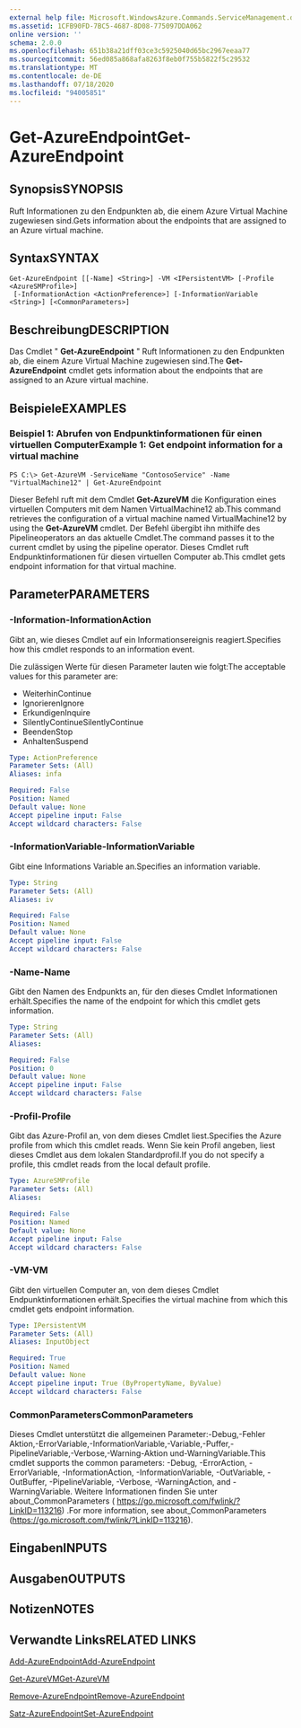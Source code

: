 ```yaml
---
external help file: Microsoft.WindowsAzure.Commands.ServiceManagement.dll-Help.xml
ms.assetid: 1CFB90FD-7BC5-4687-8D08-775097DDA062
online version: ''
schema: 2.0.0
ms.openlocfilehash: 651b38a21dff03ce3c5925040d65bc2967eeaa77
ms.sourcegitcommit: 56ed085a868afa8263f8eb0f755b5822f5c29532
ms.translationtype: MT
ms.contentlocale: de-DE
ms.lasthandoff: 07/18/2020
ms.locfileid: "94005851"
---
```

# <span data-ttu-id="606b4-101">Get-AzureEndpoint</span><span class="sxs-lookup"><span data-stu-id="606b4-101">Get-AzureEndpoint</span></span>

## <span data-ttu-id="606b4-102">Synopsis</span><span class="sxs-lookup"><span data-stu-id="606b4-102">SYNOPSIS</span></span>
<span data-ttu-id="606b4-103">Ruft Informationen zu den Endpunkten ab, die einem Azure Virtual Machine zugewiesen sind.</span><span class="sxs-lookup"><span data-stu-id="606b4-103">Gets information about the endpoints that are assigned to an Azure virtual machine.</span></span>

## <span data-ttu-id="606b4-104">Syntax</span><span class="sxs-lookup"><span data-stu-id="606b4-104">SYNTAX</span></span>

```
Get-AzureEndpoint [[-Name] <String>] -VM <IPersistentVM> [-Profile <AzureSMProfile>]
 [-InformationAction <ActionPreference>] [-InformationVariable <String>] [<CommonParameters>]
```

## <span data-ttu-id="606b4-105">Beschreibung</span><span class="sxs-lookup"><span data-stu-id="606b4-105">DESCRIPTION</span></span>
<span data-ttu-id="606b4-106">Das Cmdlet " **Get-AzureEndpoint** " Ruft Informationen zu den Endpunkten ab, die einem Azure Virtual Machine zugewiesen sind.</span><span class="sxs-lookup"><span data-stu-id="606b4-106">The **Get-AzureEndpoint** cmdlet gets information about the endpoints that are assigned to an Azure virtual machine.</span></span>

## <span data-ttu-id="606b4-107">Beispiele</span><span class="sxs-lookup"><span data-stu-id="606b4-107">EXAMPLES</span></span>

### <span data-ttu-id="606b4-108">Beispiel 1: Abrufen von Endpunktinformationen für einen virtuellen Computer</span><span class="sxs-lookup"><span data-stu-id="606b4-108">Example 1: Get endpoint information for a virtual machine</span></span>
```
PS C:\> Get-AzureVM -ServiceName "ContosoService" -Name "VirtualMachine12" | Get-AzureEndpoint
```

<span data-ttu-id="606b4-109">Dieser Befehl ruft mit dem Cmdlet **Get-AzureVM** die Konfiguration eines virtuellen Computers mit dem Namen VirtualMachine12 ab.</span><span class="sxs-lookup"><span data-stu-id="606b4-109">This command retrieves the configuration of a virtual machine named VirtualMachine12 by using the **Get-AzureVM** cmdlet.</span></span>
<span data-ttu-id="606b4-110">Der Befehl übergibt ihn mithilfe des Pipelineoperators an das aktuelle Cmdlet.</span><span class="sxs-lookup"><span data-stu-id="606b4-110">The command passes it to the current cmdlet by using the pipeline operator.</span></span>
<span data-ttu-id="606b4-111">Dieses Cmdlet ruft Endpunktinformationen für diesen virtuellen Computer ab.</span><span class="sxs-lookup"><span data-stu-id="606b4-111">This cmdlet gets endpoint information for that virtual machine.</span></span>

## <span data-ttu-id="606b4-112">Parameter</span><span class="sxs-lookup"><span data-stu-id="606b4-112">PARAMETERS</span></span>

### <span data-ttu-id="606b4-113">-Information</span><span class="sxs-lookup"><span data-stu-id="606b4-113">-InformationAction</span></span>
<span data-ttu-id="606b4-114">Gibt an, wie dieses Cmdlet auf ein Informationsereignis reagiert.</span><span class="sxs-lookup"><span data-stu-id="606b4-114">Specifies how this cmdlet responds to an information event.</span></span>

<span data-ttu-id="606b4-115">Die zulässigen Werte für diesen Parameter lauten wie folgt:</span><span class="sxs-lookup"><span data-stu-id="606b4-115">The acceptable values for this parameter are:</span></span>

- <span data-ttu-id="606b4-116">Weiterhin</span><span class="sxs-lookup"><span data-stu-id="606b4-116">Continue</span></span>
- <span data-ttu-id="606b4-117">Ignorieren</span><span class="sxs-lookup"><span data-stu-id="606b4-117">Ignore</span></span>
- <span data-ttu-id="606b4-118">Erkundigen</span><span class="sxs-lookup"><span data-stu-id="606b4-118">Inquire</span></span>
- <span data-ttu-id="606b4-119">SilentlyContinue</span><span class="sxs-lookup"><span data-stu-id="606b4-119">SilentlyContinue</span></span>
- <span data-ttu-id="606b4-120">Beenden</span><span class="sxs-lookup"><span data-stu-id="606b4-120">Stop</span></span>
- <span data-ttu-id="606b4-121">Anhalten</span><span class="sxs-lookup"><span data-stu-id="606b4-121">Suspend</span></span>

```yaml
Type: ActionPreference
Parameter Sets: (All)
Aliases: infa

Required: False
Position: Named
Default value: None
Accept pipeline input: False
Accept wildcard characters: False
```

### <span data-ttu-id="606b4-122">-InformationVariable</span><span class="sxs-lookup"><span data-stu-id="606b4-122">-InformationVariable</span></span>
<span data-ttu-id="606b4-123">Gibt eine Informations Variable an.</span><span class="sxs-lookup"><span data-stu-id="606b4-123">Specifies an information variable.</span></span>

```yaml
Type: String
Parameter Sets: (All)
Aliases: iv

Required: False
Position: Named
Default value: None
Accept pipeline input: False
Accept wildcard characters: False
```

### <span data-ttu-id="606b4-124">-Name</span><span class="sxs-lookup"><span data-stu-id="606b4-124">-Name</span></span>
<span data-ttu-id="606b4-125">Gibt den Namen des Endpunkts an, für den dieses Cmdlet Informationen erhält.</span><span class="sxs-lookup"><span data-stu-id="606b4-125">Specifies the name of the endpoint for which this cmdlet gets information.</span></span>

```yaml
Type: String
Parameter Sets: (All)
Aliases: 

Required: False
Position: 0
Default value: None
Accept pipeline input: False
Accept wildcard characters: False
```

### <span data-ttu-id="606b4-126">-Profil</span><span class="sxs-lookup"><span data-stu-id="606b4-126">-Profile</span></span>
<span data-ttu-id="606b4-127">Gibt das Azure-Profil an, von dem dieses Cmdlet liest.</span><span class="sxs-lookup"><span data-stu-id="606b4-127">Specifies the Azure profile from which this cmdlet reads.</span></span>
<span data-ttu-id="606b4-128">Wenn Sie kein Profil angeben, liest dieses Cmdlet aus dem lokalen Standardprofil.</span><span class="sxs-lookup"><span data-stu-id="606b4-128">If you do not specify a profile, this cmdlet reads from the local default profile.</span></span>

```yaml
Type: AzureSMProfile
Parameter Sets: (All)
Aliases: 

Required: False
Position: Named
Default value: None
Accept pipeline input: False
Accept wildcard characters: False
```

### <span data-ttu-id="606b4-129">-VM</span><span class="sxs-lookup"><span data-stu-id="606b4-129">-VM</span></span>
<span data-ttu-id="606b4-130">Gibt den virtuellen Computer an, von dem dieses Cmdlet Endpunktinformationen erhält.</span><span class="sxs-lookup"><span data-stu-id="606b4-130">Specifies the virtual machine from which this cmdlet gets endpoint information.</span></span>

```yaml
Type: IPersistentVM
Parameter Sets: (All)
Aliases: InputObject

Required: True
Position: Named
Default value: None
Accept pipeline input: True (ByPropertyName, ByValue)
Accept wildcard characters: False
```

### <span data-ttu-id="606b4-131">CommonParameters</span><span class="sxs-lookup"><span data-stu-id="606b4-131">CommonParameters</span></span>
<span data-ttu-id="606b4-132">Dieses Cmdlet unterstützt die allgemeinen Parameter:-Debug,-Fehler Aktion,-ErrorVariable,-InformationVariable,-Variable,-Puffer,-PipelineVariable,-Verbose,-Warning-Aktion und-WarningVariable.</span><span class="sxs-lookup"><span data-stu-id="606b4-132">This cmdlet supports the common parameters: -Debug, -ErrorAction, -ErrorVariable, -InformationAction, -InformationVariable, -OutVariable, -OutBuffer, -PipelineVariable, -Verbose, -WarningAction, and -WarningVariable.</span></span> <span data-ttu-id="606b4-133">Weitere Informationen finden Sie unter about_CommonParameters ( https://go.microsoft.com/fwlink/?LinkID=113216) .</span><span class="sxs-lookup"><span data-stu-id="606b4-133">For more information, see about_CommonParameters (https://go.microsoft.com/fwlink/?LinkID=113216).</span></span>

## <span data-ttu-id="606b4-134">Eingaben</span><span class="sxs-lookup"><span data-stu-id="606b4-134">INPUTS</span></span>

## <span data-ttu-id="606b4-135">Ausgaben</span><span class="sxs-lookup"><span data-stu-id="606b4-135">OUTPUTS</span></span>

## <span data-ttu-id="606b4-136">Notizen</span><span class="sxs-lookup"><span data-stu-id="606b4-136">NOTES</span></span>

## <span data-ttu-id="606b4-137">Verwandte Links</span><span class="sxs-lookup"><span data-stu-id="606b4-137">RELATED LINKS</span></span>

[<span data-ttu-id="606b4-138">Add-AzureEndpoint</span><span class="sxs-lookup"><span data-stu-id="606b4-138">Add-AzureEndpoint</span></span>](./Add-AzureEndpoint.md)

[<span data-ttu-id="606b4-139">Get-AzureVM</span><span class="sxs-lookup"><span data-stu-id="606b4-139">Get-AzureVM</span></span>](./Get-AzureVM.md)

[<span data-ttu-id="606b4-140">Remove-AzureEndpoint</span><span class="sxs-lookup"><span data-stu-id="606b4-140">Remove-AzureEndpoint</span></span>](./Remove-AzureEndpoint.md)

[<span data-ttu-id="606b4-141">Satz-AzureEndpoint</span><span class="sxs-lookup"><span data-stu-id="606b4-141">Set-AzureEndpoint</span></span>](./Set-AzureEndpoint.md)


